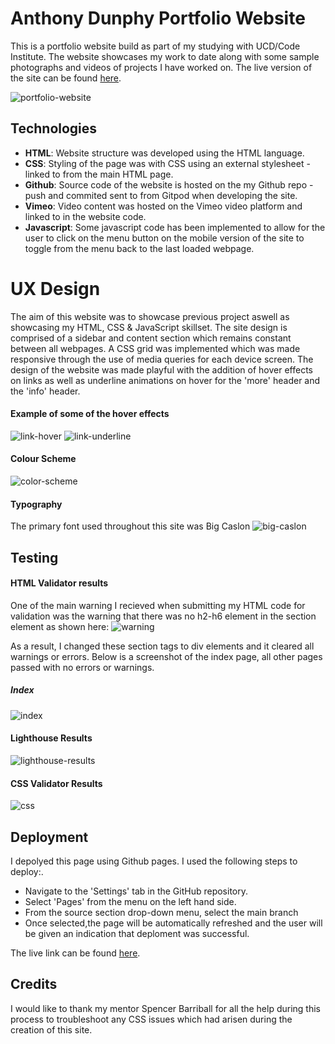 # Anthony Dunphy Portfolio Website
This is a portfolio website build as part of my studying with UCD/Code Institute. The website showcases my work to date along with some sample photographs and videos of projects I have worked on.  The live version of the site can be found [here](https://anthonyfdunphy.github.io/portfolio-website/).

![portfolio-website](https://i.imgur.com/RqmBJGD.png)

## Technologies

- **HTML**: Website structure was developed using the HTML language.
- **CSS**: Styling of the page was with CSS using an external stylesheet - linked to from the main HTML page.
- **Github**: Source code of the website is hosted on the my Github repo - push and commited sent to from Gitpod when developing the site.
- **Vimeo**: Video content was hosted on the Vimeo video platform and linked to in the website code.
- **Javascript**: Some javascript code has been implemented to allow for the user to click on the menu button on the mobile version of the site to toggle from the menu back to the last loaded webpage.

# UX Design

The aim of this website was to showcase previous project aswell as showcasing my HTML, CSS & JavaScript skillset. The site design is comprised of a sidebar and content section which remains constant between all webpages. A CSS grid was implemented which was made responsive through the use of media queries for each device screen. The design of the website was made playful with the addition of hover effects on links as well as underline animations on hover for the 'more' header and the 'info' header.

#### Example of some of the hover effects

![link-hover](https://i.imgur.com/tFORdqT.gif)
![link-underline](https://i.imgur.com/VRTxt69.gif)

#### Colour Scheme

![color-scheme](https://i.imgur.com/woJOqYV.png)

#### Typography
The primary font used throughout this site was Big Caslon
![big-caslon](https://media.fontsgeek.com/generated/b/i/bigcaslon-regular-sample.png)

## Testing

#### HTML Validator results
One of the main warning I recieved when submitting my HTML code for validation was the warning that there was no h2-h6 element in the section element as shown here:
![warning](https://i.imgur.com/KJLeSBW.png)

As a result, I changed these section tags to div elements and it cleared all warnings or errors. Below is a screenshot of the index page, all other pages passed with no errors or warnings.
##### Index
![index](https://i.imgur.com/3mQX6GK.png)


#### Lighthouse Results
![lighthouse-results](https://i.imgur.com/L7QBxbh.png)

#### CSS Validator Results
![css](https://i.imgur.com/UUDvKmg.png)

## Deployment
I depolyed this page using Github pages. I used the following steps to deploy:.

- Navigate to the 'Settings' tab in the GitHub repository.
- Select 'Pages' from the menu on the left hand side.
- From the source section drop-down menu, select the main branch
- Once selected,the page will be automatically refreshed and the user will be given an indication that deploment was successful.

The live link can be found [here](https://anthonyfdunphy.github.io/portfolio-website/).

## Credits
I would like to thank my mentor Spencer Barriball for all the help during this process to troubleshoot any CSS issues which had arisen during the creation of this site.
